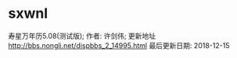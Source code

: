 # sxwnl
寿星万年历5.08(测试版); 作者: 许剑伟; 更新地址 http://bbs.nongli.net/dispbbs_2_14995.html
最后更新日期: 2018-12-15

